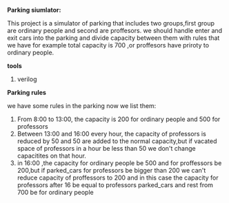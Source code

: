 **Parking siumlator:**

This project is a simulator of parking that includes two groups,first group are ordinary people 
and second are proffesors.
we should handle enter and exit cars into the parking and divide capacity between them with rules
that we have for example total capacity is 700 ,or proffesors have priroty to ordinary people.

**tools**

1. verilog

**Parking rules**

we have some rules in the parking now we list them:

1. From 8:00 to 13:00, the capacity is 200 for ordinary people and 500 for professors
2. Between 13:00 and 16:00 every hour, the capacity of professors is reduced by 50 and 50 are added to the normal capacity,but if vacated space of professors in a hour be less than 50 we don't change capacitites on that hour.
3. in 16:00 ,the capacity for ordinary people be 500 and for proffessors be 200,but if parked_cars for professors be bigger than 200 we can't reduce capacity of proffessors to 200 and in this case the capacity for professors after 16 be equal to professors parked_cars and rest from 700 be for ordinary people

